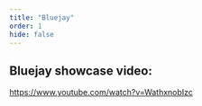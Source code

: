 ```yaml
---
title: "Bluejay"
order: 1
hide: false
---
```


## Bluejay showcase video:

https://www.youtube.com/watch?v=WathxnobIzc

